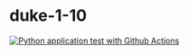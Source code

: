 # duke-1-10

[![Python application test with Github Actions](https://github.com/xzhnshng/duke-1-10/actions/workflows/main.yml/badge.svg)](https://github.com/xzhnshng/duke-1-10/actions/workflows/main.yml)
